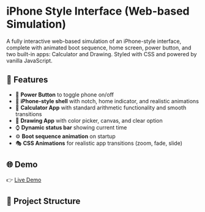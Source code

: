# iPhone Style Interface (Web-based Simulation)

A fully interactive web-based simulation of an iPhone-style interface, complete with animated boot sequence, home screen, power button, and two built-in apps: Calculator and Drawing. Styled with CSS and powered by vanilla JavaScript.

## 🚀 Features

- 🔌 **Power Button** to toggle phone on/off
- 📱 **iPhone-style shell** with notch, home indicator, and realistic animations
- 🧮 **Calculator App** with standard arithmetic functionality and smooth transitions
- 🎨 **Drawing App** with color picker, canvas, and clear option
- ⌚ **Dynamic status bar** showing current time
- ⚙️ **Boot sequence animation** on startup
- 🎭 **CSS Animations** for realistic app transitions (zoom, fade, slide)

## 🌐 Demo

👉 [Live Demo](https://your-demo-link.com)

## 📁 Project Structure

